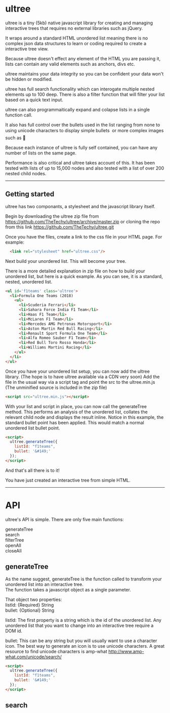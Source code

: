 # ultree
ultree is a tiny (5kb) native javascript library for creating and managing interactive trees that requires no external libraries such as jQuery.

It wraps around a standard HTML unordered list meaning there is no complex json data structures to learn or coding required to create a interactive tree view.

Because ultree doesn't effect any element of the HTML you are passing it, lists can contain any valid elements such as anchors, divs etc. 

ultree maintains your data integrity so you can be confident your data won't be hidden or modified.

ultree has full search functionality which can interogate multiple nested elements up to 100 deep. There is also a filter function that will filter your list based on a quick text input.

ultree can also programmaitically expand and colapse lists in a single function call.

It also has full control over the bullets used in the list ranging from none to using unicode characters to display simple bullets &#149; or more complex images such as &#129412;

Because each instance of ultree is fully self contained, you can have any number of lists on the same page.

Performance is also critical and ultree takes account of this. It has been tested with lists of up to 15,000 nodes and also tested with a list of over 200 nested child nodes.
***
## Getting started
ultree has two componants, a stylesheet and the javascript library itself.

Begin by downloading the ultree zip file from https://github.com/TheTechy/ultree/archive/master.zip or cloning the repo from this link https://github.com/TheTechy/ultree.git

Once you have the files, create a link to the css file in your HTML page. For example:
```HTML
  <link rel="stylesheet" href="ultree.css"/>
```
Next build your unordered list. This will become your tree.

There is a more detailed explanation in zip file on how to build your unordered list, but here is a quick example. As you can see, it is a standard, nested, unordered list.
```HTML
<ul id='f1teams' class='ultree'>
  <li>Formula One Teams (2018)
    <ul>
      <li>Scuderia Ferrari</li>
      <li>Sahara Force India F1 Team</li>
      <li>Haas F1 Team</li>
      <li>McLaren F1 Team</li>
      <li>Mercedes AMG Petronas Motorsport</li>
      <li>Aston Martin Red Bull Racing</li>
      <li>Renault Sport Formula One Team</li>
      <li>Alfa Romeo Sauber F1 Team</li>
      <li>Red Bull Toro Rosso Honda</li>
      <li>Williams Martini Racing</li>
    </ul>
  </li>
</ul>
```
Once you have your unordered list setup, you can now add the ultree library.
(The hope is to have ultree available via a CDN very soon) Add the file in the usual way via a script tag and point the src to the ultree.min.js (The unminified source is included in the zip file)
```HTML
<script src="ultree.min.js"></script>
```
With your list and script in place, you can now call the generateTree method. This performs an analysis of the unordered list, collates the relevant child node and displays the result inline. Notice in this example, the standard bullet point has been applied. This would match a normal unordered list bullet point.
```HTML
<script>
  ultree.generateTree({
    listId: "f1teams",
    bullet: '&#149;'
  });
</script>
```

And that's all there is to it!

You have just created an interactive tree from simple HTML.
***
# API
ultree's API is simple. There are only five main functions:

generateTree  
search  
filterTree  
openAll  
closeAll

## generateTree
As the name suggest, generateTree is the function called to transform your unordered list into an interactive tree.  
The function takes a javascript object as a single parameter.

That object two properties:  
  listId: {Required} String  
  bullet: {Optional} String

listId: The first property is a string which is the id of the unordered list. Any unordered list that you want to change into an interactive tree require a DOM id.  

bullet: This can be any string but you will usually want to use a character icon. The best way to generate an icon is to use unicode characters. A great resource to find unicode characters is amp-what http://www.amp-what.com/unicode/search/

```HTML
<script>
  ultree.generateTree({
    listId: "f1teams",
    bullet: '&#149;'
  });
</script>
```  
## search
